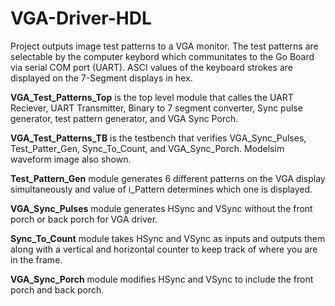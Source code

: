 # VGA-Driver-HDL
Project outputs image test patterns to a VGA monitor. The test patterns are selectable by the computer keybord which communitates to the Go Board via serial 
COM port (UART). ASCI values of the keyboard strokes are displayed on the 7-Segment displays in hex.

**VGA_Test_Patterns_Top** is the top level module that calles the UART Reciever, UART Transmitter, Binary to 7 segment converter, Sync pulse generator, test pattern
generator, and VGA Sync Porch. 

**VGA_Test_Patterns_TB** is the testbench that verifies VGA_Sync_Pulses, Test_Patter_Gen, Sync_To_Count, and VGA_Sync_Porch. Modelsim waveform image also shown.

**Test_Pattern_Gen** module generates 6 different patterns on the VGA display simultaneously and value of i_Pattern determines which one is displayed.

**VGA_Sync_Pulses** module generates HSync and VSync without the front porch or back porch for VGA driver.

**Sync_To_Count** module takes HSync and VSync as inputs and outputs them along with a vertical and horizontal counter to keep track of where you are in the frame.

**VGA_Sync_Porch** module modifies HSync and VSync to include the front porch and back porch.
